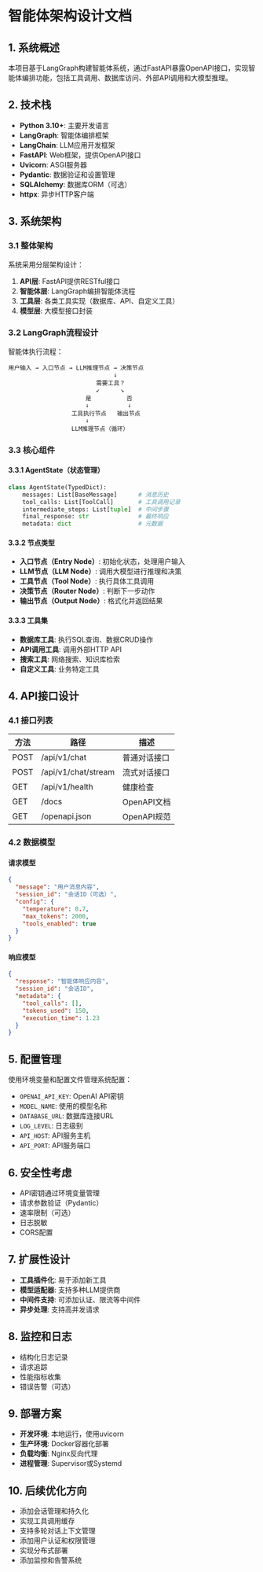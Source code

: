 # 智能体架构设计文档

## 1. 系统概述

本项目基于LangGraph构建智能体系统，通过FastAPI暴露OpenAPI接口，实现智能体编排功能，包括工具调用、数据库访问、外部API调用和大模型推理。

## 2. 技术栈

- **Python 3.10+**: 主要开发语言
- **LangGraph**: 智能体编排框架
- **LangChain**: LLM应用开发框架
- **FastAPI**: Web框架，提供OpenAPI接口
- **Uvicorn**: ASGI服务器
- **Pydantic**: 数据验证和设置管理
- **SQLAlchemy**: 数据库ORM（可选）
- **httpx**: 异步HTTP客户端

## 3. 系统架构

### 3.1 整体架构

系统采用分层架构设计：

1. **API层**: FastAPI提供RESTful接口
2. **智能体层**: LangGraph编排智能体流程
3. **工具层**: 各类工具实现（数据库、API、自定义工具）
4. **模型层**: 大模型接口封装

### 3.2 LangGraph流程设计

智能体执行流程：

```
用户输入 → 入口节点 → LLM推理节点 → 决策节点
                              ↓
                         需要工具？
                         ↙      ↘
                      是          否
                      ↓           ↓
                  工具执行节点   输出节点
                      ↓
                  LLM推理节点（循环）
```

### 3.3 核心组件

#### 3.3.1 AgentState（状态管理）

```python
class AgentState(TypedDict):
    messages: List[BaseMessage]      # 消息历史
    tool_calls: List[ToolCall]       # 工具调用记录
    intermediate_steps: List[tuple]  # 中间步骤
    final_response: str              # 最终响应
    metadata: dict                   # 元数据
```

#### 3.3.2 节点类型

- **入口节点（Entry Node）**: 初始化状态，处理用户输入
- **LLM节点（LLM Node）**: 调用大模型进行推理和决策
- **工具节点（Tool Node）**: 执行具体工具调用
- **决策节点（Router Node）**: 判断下一步动作
- **输出节点（Output Node）**: 格式化并返回结果

#### 3.3.3 工具集

- **数据库工具**: 执行SQL查询、数据CRUD操作
- **API调用工具**: 调用外部HTTP API
- **搜索工具**: 网络搜索、知识库检索
- **自定义工具**: 业务特定工具

## 4. API接口设计

### 4.1 接口列表

| 方法 | 路径 | 描述 |
|------|------|------|
| POST | /api/v1/chat | 普通对话接口 |
| POST | /api/v1/chat/stream | 流式对话接口 |
| GET | /api/v1/health | 健康检查 |
| GET | /docs | OpenAPI文档 |
| GET | /openapi.json | OpenAPI规范 |

### 4.2 数据模型

#### 请求模型

```json
{
  "message": "用户消息内容",
  "session_id": "会话ID（可选）",
  "config": {
    "temperature": 0.7,
    "max_tokens": 2000,
    "tools_enabled": true
  }
}
```

#### 响应模型

```json
{
  "response": "智能体响应内容",
  "session_id": "会话ID",
  "metadata": {
    "tool_calls": [],
    "tokens_used": 150,
    "execution_time": 1.23
  }
}
```

## 5. 配置管理

使用环境变量和配置文件管理系统配置：

- `OPENAI_API_KEY`: OpenAI API密钥
- `MODEL_NAME`: 使用的模型名称
- `DATABASE_URL`: 数据库连接URL
- `LOG_LEVEL`: 日志级别
- `API_HOST`: API服务主机
- `API_PORT`: API服务端口

## 6. 安全性考虑

- API密钥通过环境变量管理
- 请求参数验证（Pydantic）
- 速率限制（可选）
- 日志脱敏
- CORS配置

## 7. 扩展性设计

- **工具插件化**: 易于添加新工具
- **模型适配器**: 支持多种LLM提供商
- **中间件支持**: 可添加认证、限流等中间件
- **异步处理**: 支持高并发请求

## 8. 监控和日志

- 结构化日志记录
- 请求追踪
- 性能指标收集
- 错误告警（可选）

## 9. 部署方案

- **开发环境**: 本地运行，使用uvicorn
- **生产环境**: Docker容器化部署
- **负载均衡**: Nginx反向代理
- **进程管理**: Supervisor或Systemd

## 10. 后续优化方向

- 添加会话管理和持久化
- 实现工具调用缓存
- 支持多轮对话上下文管理
- 添加用户认证和权限管理
- 实现分布式部署
- 添加监控和告警系统

